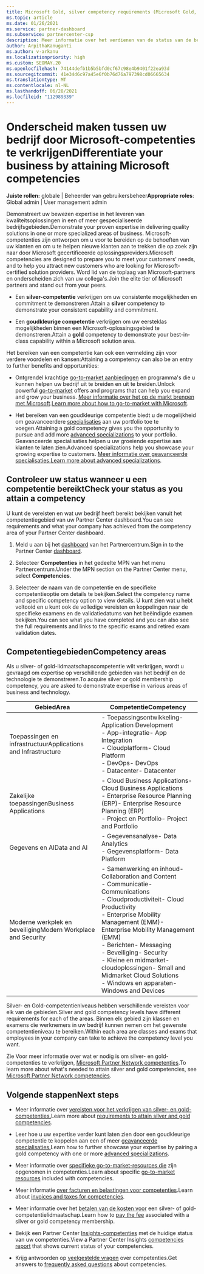 ```yaml
---
title: Microsoft Gold, silver competency requirements (Microsoft Gold, Silver-competentievereisten)
ms.topic: article
ms.date: 01/26/2021
ms.service: partner-dashboard
ms.subservice: partnercenter-csp
description: Meer informatie over het verdienen van de status van de beste Microsoft-partner en het aan trekken van nieuwe klanten door te voldoen aan competentievereisten om gold- en silver-lidmaatschapsniveaus te verdienen.
author: ArpithaKanuganti
ms.author: v-arkanu
ms.localizationpriority: high
ms.custom: SEOMAY.20
ms.openlocfilehash: 74144defb1b5b5bfd0cf67c98e4b9401f22ea93d
ms.sourcegitcommit: 41e34d6c97a45e6f0b76d76a797398cd06665634
ms.translationtype: MT
ms.contentlocale: nl-NL
ms.lasthandoff: 06/28/2021
ms.locfileid: "112989339"
---
```

# <a name="differentiate-your-business-by-attaining-microsoft-competencies"></a><span data-ttu-id="7dea3-103">Onderscheid maken tussen uw bedrijf door Microsoft-competenties te verkrijgen</span><span class="sxs-lookup"><span data-stu-id="7dea3-103">Differentiate your business by attaining Microsoft competencies</span></span>

<span data-ttu-id="7dea3-104">**Juiste rollen:** globale | Beheerder van gebruikersbeheer</span><span class="sxs-lookup"><span data-stu-id="7dea3-104">**Appropriate roles**: Global admin | User management admin</span></span>

<span data-ttu-id="7dea3-105">Demonstreert uw bewezen expertise in het leveren van kwaliteitsoplossingen in een of meer gespecialiseerde bedrijfsgebieden.</span><span class="sxs-lookup"><span data-stu-id="7dea3-105">Demonstrate your proven expertise in delivering quality solutions in one or more specialized areas of business.</span></span> <span data-ttu-id="7dea3-106">Microsoft-competenties zijn ontworpen om u voor te bereiden op de behoeften van uw klanten en om u te helpen nieuwe klanten aan te trekken die op zoek zijn naar door Microsoft gecertificeerde oplossingsproviders.</span><span class="sxs-lookup"><span data-stu-id="7dea3-106">Microsoft competencies are designed to prepare you to meet your customers' needs, and to help you attract new customers who are looking for Microsoft-certified solution providers.</span></span> <span data-ttu-id="7dea3-107">Word lid van de toplaag van Microsoft-partners en onderscheiden zich van uw collega's.</span><span class="sxs-lookup"><span data-stu-id="7dea3-107">Join the elite tier of Microsoft partners and stand out from your peers.</span></span>

- <span data-ttu-id="7dea3-108">Een **silver-competentie** verkrijgen om uw consistente mogelijkheden en commitment te demonstreren.</span><span class="sxs-lookup"><span data-stu-id="7dea3-108">Attain a **silver** competency to demonstrate your consistent capability and commitment.</span></span>

- <span data-ttu-id="7dea3-109">Een **goudkleurige competentie** verkrijgen om uw eersteklas mogelijkheden binnen een Microsoft-oplossingsgebied te demonstreren.</span><span class="sxs-lookup"><span data-stu-id="7dea3-109">Attain a **gold** competency to demonstrate your best-in-class capability within a Microsoft solution area.</span></span>

<span data-ttu-id="7dea3-110">Het bereiken van een competentie kan ook een vermelding zijn voor verdere voordelen en kansen:</span><span class="sxs-lookup"><span data-stu-id="7dea3-110">Attaining a competency can also be an entry to further benefits and opportunities:</span></span>

- <span data-ttu-id="7dea3-111">Ontgrendel krachtige [go-to-market aanbiedingen](mpn-learn-about-go-to-market-benefits.md) en programma's die u kunnen helpen uw bedrijf uit te breiden en uit te breiden.</span><span class="sxs-lookup"><span data-stu-id="7dea3-111">Unlock powerful [go-to-market](mpn-learn-about-go-to-market-benefits.md) offers and programs that can help you expand and grow your business.</span></span> <span data-ttu-id="7dea3-112">[Meer informatie over het op de markt brengen met Microsoft](https://partner.microsoft.com/solutions/go-to-market).</span><span class="sxs-lookup"><span data-stu-id="7dea3-112">[Learn more about how to go-to-market with Microsoft](https://partner.microsoft.com/solutions/go-to-market).</span></span>

- <span data-ttu-id="7dea3-113">Het bereiken van een goudkleurige competentie biedt u de mogelijkheid om geavanceerdere [specialisaties](advanced-specializations.md) aan uw portfolio toe te voegen.</span><span class="sxs-lookup"><span data-stu-id="7dea3-113">Attaining a gold competency gives you the opportunity to pursue and add more [advanced specializations](advanced-specializations.md) to your portfolio.</span></span> <span data-ttu-id="7dea3-114">Geavanceerde specialisaties helpen u uw groeiende expertise aan klanten te laten zien.</span><span class="sxs-lookup"><span data-stu-id="7dea3-114">Advanced specializations help you showcase your growing expertise to customers.</span></span> <span data-ttu-id="7dea3-115">[Meer informatie over geavanceerde specialisaties.](https://partner.microsoft.com/membership/advanced-specialization)</span><span class="sxs-lookup"><span data-stu-id="7dea3-115">[Learn more about advanced specializations](https://partner.microsoft.com/membership/advanced-specialization).</span></span>

## <a name="check-your-status-as-you-attain-a-competency"></a><span data-ttu-id="7dea3-116">Controleer uw status wanneer u een competentie bereikt</span><span class="sxs-lookup"><span data-stu-id="7dea3-116">Check your status as you attain a competency</span></span>

<span data-ttu-id="7dea3-117">U kunt de vereisten en wat uw bedrijf heeft bereikt bekijken vanuit het competentiegebied van uw Partner Center dashboard.</span><span class="sxs-lookup"><span data-stu-id="7dea3-117">You can see requirements and what your company has achieved from the competency area of your Partner Center dashboard.</span></span>

1. <span data-ttu-id="7dea3-118">Meld u aan bij het [dashboard](https://partner.microsoft.com/dashboard/home) van het Partnercentrum.</span><span class="sxs-lookup"><span data-stu-id="7dea3-118">Sign in to the Partner Center [dashboard](https://partner.microsoft.com/dashboard/home).</span></span>

2. <span data-ttu-id="7dea3-119">Selecteer **Competenties** in het gedeelte MPN van het menu Partnercentrum.</span><span class="sxs-lookup"><span data-stu-id="7dea3-119">Under the MPN section on the Partner Center menu, select **Competencies**.</span></span>

3. <span data-ttu-id="7dea3-120">Selecteer de naam van de competentie en de specifieke competentieoptie om details te bekijken.</span><span class="sxs-lookup"><span data-stu-id="7dea3-120">Select the competency name and specific competency option to view details.</span></span> <span data-ttu-id="7dea3-121">U kunt zien wat u hebt voltooid en u kunt ook de volledige vereisten en koppelingen naar de specifieke examens en de validatiedatums van het beëindigde examen bekijken.</span><span class="sxs-lookup"><span data-stu-id="7dea3-121">You can see what you have completed and you can also see the full requirements and links to the specific exams and retired exam validation dates.</span></span>

## <a name="competency-areas"></a><span data-ttu-id="7dea3-122">Competentiegebieden</span><span class="sxs-lookup"><span data-stu-id="7dea3-122">Competency areas</span></span>

<span data-ttu-id="7dea3-123">Als u silver- of gold-lidmaatschapscompetentie wilt verkrijgen, wordt u gevraagd om expertise op verschillende gebieden van het bedrijf en de technologie te demonstreren.</span><span class="sxs-lookup"><span data-stu-id="7dea3-123">To acquire silver or gold membership competency, you are asked to demonstrate expertise in various areas of business and technology.</span></span>

|<span data-ttu-id="7dea3-124">**Gebied**</span><span class="sxs-lookup"><span data-stu-id="7dea3-124">**Area**</span></span>            |<span data-ttu-id="7dea3-125">**Competentie**</span><span class="sxs-lookup"><span data-stu-id="7dea3-125">**Competency**</span></span>                    |
|--------------------|--------------------------------|
|<span data-ttu-id="7dea3-126">Toepassingen en infrastructuur</span><span class="sxs-lookup"><span data-stu-id="7dea3-126">Applications and Infrastructure</span></span>| <span data-ttu-id="7dea3-127">- Toepassingsontwikkeling</span><span class="sxs-lookup"><span data-stu-id="7dea3-127">- Application Development</span></span><br/> <span data-ttu-id="7dea3-128">- App-integratie</span><span class="sxs-lookup"><span data-stu-id="7dea3-128">- App Integration</span></span><br/> <span data-ttu-id="7dea3-129">- Cloudplatform</span><span class="sxs-lookup"><span data-stu-id="7dea3-129">- Cloud Platform</span></span><br/> <span data-ttu-id="7dea3-130">- DevOps</span><span class="sxs-lookup"><span data-stu-id="7dea3-130">- DevOps</span></span><br/> <span data-ttu-id="7dea3-131">- Datacenter</span><span class="sxs-lookup"><span data-stu-id="7dea3-131">- Datacenter</span></span> |
|<span data-ttu-id="7dea3-132">Zakelijke toepassingen</span><span class="sxs-lookup"><span data-stu-id="7dea3-132">Business Applications</span></span> | <span data-ttu-id="7dea3-133">- Cloud Business Applications</span><span class="sxs-lookup"><span data-stu-id="7dea3-133">- Cloud Business Applications</span></span></br> <span data-ttu-id="7dea3-134">- Enterprise Resource Planning (ERP)</span><span class="sxs-lookup"><span data-stu-id="7dea3-134">- Enterprise Resource Planning (ERP)</span></span></br> <span data-ttu-id="7dea3-135">- Project en Portfolio</span><span class="sxs-lookup"><span data-stu-id="7dea3-135">- Project and Portfolio</span></span> |
|<span data-ttu-id="7dea3-136">Gegevens en AI</span><span class="sxs-lookup"><span data-stu-id="7dea3-136">Data and AI</span></span>| <span data-ttu-id="7dea3-137">- Gegevensanalyse</span><span class="sxs-lookup"><span data-stu-id="7dea3-137">- Data Analytics</span></span><br/> <span data-ttu-id="7dea3-138">- Gegevensplatform</span><span class="sxs-lookup"><span data-stu-id="7dea3-138">- Data Platform</span></span> |
|<span data-ttu-id="7dea3-139">Moderne werkplek en beveiliging</span><span class="sxs-lookup"><span data-stu-id="7dea3-139">Modern Workplace and Security</span></span> | <span data-ttu-id="7dea3-140">- Samenwerking en inhoud</span><span class="sxs-lookup"><span data-stu-id="7dea3-140">- Collaboration and Content</span></span><br/> <span data-ttu-id="7dea3-141">- Communicatie</span><span class="sxs-lookup"><span data-stu-id="7dea3-141">- Communications</span></span><br/> <span data-ttu-id="7dea3-142">- Cloudproductiviteit</span><span class="sxs-lookup"><span data-stu-id="7dea3-142">- Cloud Productivity</span></span><br/> <span data-ttu-id="7dea3-143">- Enterprise Mobility Management (EMM)</span><span class="sxs-lookup"><span data-stu-id="7dea3-143">- Enterprise Mobility Management (EMM)</span></span><br/> <span data-ttu-id="7dea3-144">- Berichten</span><span class="sxs-lookup"><span data-stu-id="7dea3-144">- Messaging</span></span><br/> <span data-ttu-id="7dea3-145">- Beveiliging</span><span class="sxs-lookup"><span data-stu-id="7dea3-145">- Security</span></span><br/> <span data-ttu-id="7dea3-146">- Kleine en midmarket-cloudoplossingen</span><span class="sxs-lookup"><span data-stu-id="7dea3-146">- Small and Midmarket Cloud Solutions</span></span><br/> <span data-ttu-id="7dea3-147">- Windows en apparaten</span><span class="sxs-lookup"><span data-stu-id="7dea3-147">- Windows and Devices</span></span> |

<span data-ttu-id="7dea3-148">Silver- en Gold-competentieniveaus hebben verschillende vereisten voor elk van de gebieden.</span><span class="sxs-lookup"><span data-stu-id="7dea3-148">Silver and gold competency levels have different requirements for each of the areas.</span></span> <span data-ttu-id="7dea3-149">Binnen elk gebied zijn klassen en examens die werknemers in uw bedrijf kunnen nemen om het gewenste competentieniveau te bereiken.</span><span class="sxs-lookup"><span data-stu-id="7dea3-149">Within each area are classes and exams that employees in your company can take to achieve the competency level you want.</span></span> 

<span data-ttu-id="7dea3-150">Zie Voor meer informatie over wat er nodig is om silver- en gold-competenties te verkrijgen, [Microsoft Partner Network competenties](https://partner.microsoft.com/membership/competencies).</span><span class="sxs-lookup"><span data-stu-id="7dea3-150">To learn more about what's needed to attain silver and gold competencies, see [Microsoft Partner Network competencies](https://partner.microsoft.com/membership/competencies).</span></span>

## <a name="next-steps"></a><span data-ttu-id="7dea3-151">Volgende stappen</span><span class="sxs-lookup"><span data-stu-id="7dea3-151">Next steps</span></span>

- <span data-ttu-id="7dea3-152">Meer informatie over [vereisten voor het verkrijgen van silver- en gold-competenties.](https://partner.microsoft.com/membership/competencies)</span><span class="sxs-lookup"><span data-stu-id="7dea3-152">Learn more about [requirements to attain silver and gold competencies](https://partner.microsoft.com/membership/competencies).</span></span>

- <span data-ttu-id="7dea3-153">Leer hoe u uw expertise verder kunt laten zien door een goudkleurige competentie te koppelen aan een of meer [geavanceerde specialisaties.](advanced-specializations.md)</span><span class="sxs-lookup"><span data-stu-id="7dea3-153">Learn how to further showcase your expertise by pairing a gold competency with one or more [advanced specializations](advanced-specializations.md).</span></span>

- <span data-ttu-id="7dea3-154">Meer informatie over [specifieke go-to-market-resources die](mpn-learn-about-go-to-market-benefits.md) zijn opgenomen in competenties.</span><span class="sxs-lookup"><span data-stu-id="7dea3-154">Learn about specific [go-to-market resources](mpn-learn-about-go-to-market-benefits.md) included with competencies.</span></span>

- <span data-ttu-id="7dea3-155">Meer informatie [over facturen en belastingen voor competenties](mpn-view-print-maps-invoice.md).</span><span class="sxs-lookup"><span data-stu-id="7dea3-155">Learn about [invoices and taxes for competencies](mpn-view-print-maps-invoice.md).</span></span>

- <span data-ttu-id="7dea3-156">Meer informatie over het [betalen van de kosten voor](mpn-pay-fee-silver-gold-competency.md) een silver- of gold-competentielidmaatschap.</span><span class="sxs-lookup"><span data-stu-id="7dea3-156">Learn how to [pay the fee](mpn-pay-fee-silver-gold-competency.md) associated with a silver or gold competency membership.</span></span>

- <span data-ttu-id="7dea3-157">Bekijk een Partner Center [Insights-competenties](pci-competencies-report.md) met de huidige status van uw competenties.</span><span class="sxs-lookup"><span data-stu-id="7dea3-157">View a Partner Center Insights [competencies report](pci-competencies-report.md) that shows current status of your competencies.</span></span>

- <span data-ttu-id="7dea3-158">Krijg antwoorden op [veelgestelde vragen](competencies-faq.yml) over competenties.</span><span class="sxs-lookup"><span data-stu-id="7dea3-158">Get answers to [frequently asked questions](competencies-faq.yml) about competencies.</span></span>
